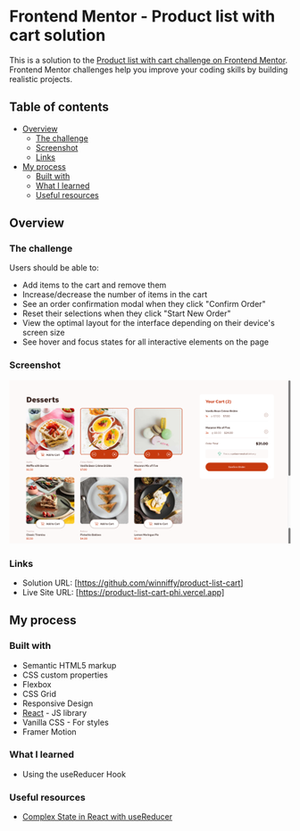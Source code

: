 # Frontend Mentor - Product list with cart solution

This is a solution to the [Product list with cart challenge on Frontend Mentor](https://www.frontendmentor.io/challenges/product-list-with-cart-5MmqLVAp_d). Frontend Mentor challenges help you improve your coding skills by building realistic projects. 

## Table of contents

- [Overview](#overview)
  - [The challenge](#the-challenge)
  - [Screenshot](#screenshot)
  - [Links](#links)
- [My process](#my-process)
  - [Built with](#built-with)
  - [What I learned](#what-i-learned)
  - [Useful resources](#useful-resources)


## Overview

### The challenge

Users should be able to:

- Add items to the cart and remove them
- Increase/decrease the number of items in the cart
- See an order confirmation modal when they click "Confirm Order"
- Reset their selections when they click "Start New Order"
- View the optimal layout for the interface depending on their device's screen size
- See hover and focus states for all interactive elements on the page

### Screenshot

![](https://github.com/winniffy/product-list-cart/blob/main/public/screenshot.png)

### Links

- Solution URL: [https://github.com/winniffy/product-list-cart]
- Live Site URL: [https://product-list-cart-phi.vercel.app]

## My process

### Built with

- Semantic HTML5 markup
- CSS custom properties
- Flexbox
- CSS Grid
- Responsive Design
- [React](https://react.dev/) - JS library
- Vanilla CSS - For styles
- Framer Motion


### What I learned

- Using the useReducer Hook 


### Useful resources

- [Complex State in React with useReducer](https://blog.webdevsimplified.com/2020-06/use-reducer/)

